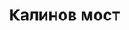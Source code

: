 ---
title: Калинов мост
linktitle: Калинов мост
type: categ
menu:
  main:
    title: "Калинов мост"
    parent: "Рок"
    weight: 130
---